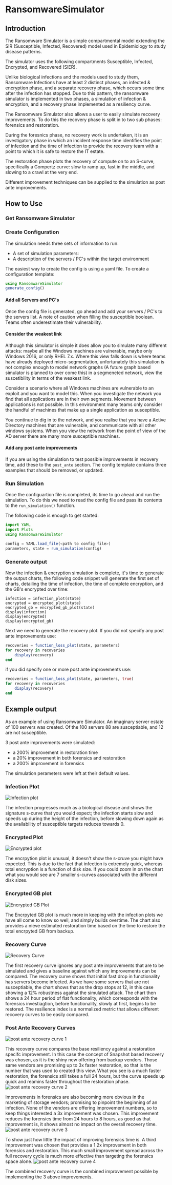 # RansomwareSimulator

## Introduction
The Ransomware Simulator is a simple compartmental model extending the SIR (Susceptible, Infected, Recovered) model used in Epidemiology to study disease patterns.

The simulator uses the following compartments Susceptible, Infected, Encrypted, and Recovered (SIER). 

Unlike biological infections and the models used to study them, Ransomware Infections have at least 2 distinct phases, an infected & encryption phase, and a separate recovery phase, which occurs some time after the infection has stopped. Due to this pattern, the ransomware simulator is implemented in two phases, a simulation of infection & encryption, and a recovery phase implemented as a resiliency curve.

The Ransomware Simulator also allows a user to easily simulate recovery improvements. To do this the recovery phase is split in to two sub phases: forensics and restoration.

During the foresnics phase, no recovery work is undertaken, it is an investigatory phase in which an incident response time identifies the point of infection and the time of infection to provide the recovery team with a point to which it is safe to restore the IT estate.

The restoration phase plots the recovery of compute on to an S-curve, specifically a Gompertz curve: slow to ramp up, fast in the middle, and slowing to a crawl at the very end.

Different improvement techniques can be supplied to the simulation as post ante improvements.

## How to Use

### Get Ransomware Simulator


### Create Configuration
The simulation needs three sets of information to run:
- A set of simulation parameters:
- A description of the servers / PC's within the target environment

The easiest way to create the config is using a yaml file. To create a configuration template:
```julia
using RansomwareSimulator
generate_config()
```

#### Add all Servers and PC's
Once the config file is generated, go ahead and add your servers / PC's to the servers list. A note of caution when filling the susceptible boolean.
Teams often underestimate their vulnerability.

#### Consider the weakest link
Although this simulator is simple it does allow you to simulate many different attacks: maybe all the Windows machines are vulnerable, maybe only Windows 2016, or only RHEL 7.x. Where this view falls down is where teams have already deployed micro-segmentation, unfortunately this simulation is not complex enough to model network graphs (A future graph based simulator is planned to over come this) in a segmeneted network, view the suscetibility in terms of the weakest link. 

Consider a scenario where all Windows machines are vulnerable to an exploit and you want to model this. When you investigate the network you find that all applications are in their own segments. Movement between applications is not possible. In this environment many teams only consider the handful of machines that make up a single application as susceptible. 

You continue to dig in to the network, and you realise that you have a Active Directory machines that are vulnerable, and communicate with all other windows systems. When you view the network from the point of view of the AD server there are many more susceptible machines.

#### Add any post ante improvements
If you are using the simulation to test possible improvements in recovery time, add these to the `post_ante` section.
The config template contains three examples that should be removed, or updated.


### Run Simulation
Once the configuartion file is completed, its time to go ahead and run the simulation. To do this we need to read the config file and pass its contents to the `run_simulation()` function.

The following code is enough to get started:

```julia
import YAML
import Plots
using RansomwareSimulator

config = YAML.load_file(<path to config file>)
parameters, state = run_simulation(config)
```

### Generate output

Now the infection & encryption simulation is complete, it's time to generate the output charts, the following code snippet will generate the first set of charts, detailing the time of infection, the time of complete encryption, and the GB's encrypted over time:

```juila
infection = infection_plot(state)
encrypted = encrypted_plot(state)
encrypted_gb = encrypted_gb_plot(state)
display(infection)
display(encrypted)
display(encrypted_gb)
```

Next we need to generate the recovery plot. If you did not specify any post ante improvements use:

```julia
recoveries = function_loss_plot(state, parameters)
for recovery in recoveries
    display(recovery)
end
```

if you did specify one or more post ante improvements use:

```julia
recoveries = function_loss_plot(state, parameters, true)
for recovery in recoveries
    display(recovery)
end
```
## Example output
As an example of using Ransomware Simulator. An imaginary server estate of 100 servers was created. Of the 100 servers 88 are susceptiable, and 12 are not susceptible.

3 post ante improvements were simulated:
- a 200% improvement in restoration time
- a 20% improvement in both forensics and restoration
- a 200% improvement in forensics

The simulation perameters were left at their default values.

### Infection Plot
![Infection plot](/docs/img/example_infection_plot.png)

The infection progresses much as a biological disease and shows the signature s-curve that you would expect; the infection starts slow and speeds up during the height of the infection, before slowing down again as the availability of susceptible targets reduces towards 0.
### Encrypted Plot
![Encrypted plot](/docs/img/example_encrypted_plot.png)

The encrpytion plot is unusual, it doesn't show the s-cruve you might have expected. This is due to the fact that infection is extremely quick, whereas total encryption is a function of disk size. If you could zoom in on the chart what you would see are 7 smaller s-curves associated with the different disk sizes. 
### Encrypted GB plot
![Encrypted GB Plot](/docs/img/example_encrypted_gb_plot.png)

The Encrpyted GB plot is much more in keeping with the infection plots we have all come to know so well, and simply builds overtime. The chart also provides a nieve estimated restoration time based on the time to restore the total encrpyted GB from backup.
### Recovery Curve
![Recovery Curve](/docs/img/example_recovery_curve.png)

The first recovery curve ignores any post ante improvements that are to be simulated and gives a baseline against which any improvements can be compared. The recovery curve shows that initial fast drop in functionality has servers become infected. As we have some servers that are not susceptiable, the
 chart shows that as the drop stops at 12, in this case showing a 12% robustness against the simulated attack.
The chart then shows a 24 hour period of flat functionality, which corresponds with the forensics investiagtion, before functionality, slowly at first, begins to be restored. The resilience index is a normalized metric that allows different recovery curves to be easily compared.
### Post Ante Recovery Curves
![post ante recovery curve 1](/docs/img/example_recovery_curve_restore.png)

This recovery curve compares the base resiliency against a restoration specifc improvement. In this case the concept of Snapshot based recovery was chosen, as it is the shiny new offering from backup vendors. Those same vendors are promising up to 3x faster restoration, so that is the number that was used to created this view. What you see is a much faster restoration, the forensics still takes a full 24 hours, but the curve speeds up quick and reamins faster throughout the restoration phase.
![post ante recovery curve 2](/docs/img/example_recovery_curve_forensics.png)

Improvements in forensics are also becoming more obvious in the marketing of storage vendors; promising to pinpoint the beginning of an infection. None of the vendors are offering improvement numbers, so to keep things interested a 3x improvement was chosen. 
This improvement reduces the forensics time from 24 hours to 8 hours, as good as that improvement is, it shows almost no impact on the overall recovery time.
![post ante recovery curve 3](/docs/img/example_recovery_curve_both.png)

To show just how little the impact of improving forensics time is. A third improvement was chosen that provides a 1.2x improvement in both forensics and restoration. This much small improvement spread across the full recovery cycle is much more effective than targeting the forensics space alone.
![post ante recovery curve 4](/docs/img/example_recovery_curve_combined.png)

The combined recovery curve is the combined improvement possible by implementing the 3 above improvements.
